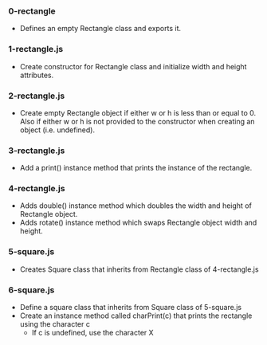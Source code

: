 ### 0-rectangle
- Defines an empty Rectangle class and exports it.
### 1-rectangle.js
- Create constructor for Rectangle class and initialize width and height
  attributes.
### 2-rectangle.js
- Create empty Rectangle object if either w or h is less than or equal to 0.
  Also if either w or h is not provided to the constructor when creating an
  object (i.e. undefined).
### 3-rectangle.js
- Add a print() instance method that prints the instance of the rectangle.
### 4-rectangle.js
- Adds double() instance method which doubles the width and height of Rectangle
  object.
- Adds rotate() instance method which swaps Rectangle object width and height.
### 5-square.js
- Creates Square class that inherits from Rectangle class of 4-rectangle.js
### 6-square.js
- Define a square class that inherits from Square class of 5-square.js
- Create an instance method called charPrint(c) that prints the rectangle using
  the character c
    - If c is undefined, use the character X

